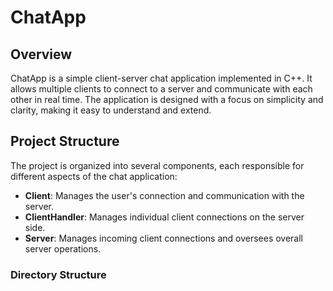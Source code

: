 # ChatApp

## Overview

ChatApp is a simple client-server chat application implemented in C++. It allows multiple clients to connect to a server and communicate with each other in real time. The application is designed with a focus on simplicity and clarity, making it easy to understand and extend.

## Project Structure

The project is organized into several components, each responsible for different aspects of the chat application:

- **Client**: Manages the user's connection and communication with the server.
- **ClientHandler**: Manages individual client connections on the server side.
- **Server**: Manages incoming client connections and oversees overall server operations.

### Directory Structure

